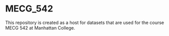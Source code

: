 # MECG_542

This repository is created as a host for datasets that are used for the course MECG 542 at Manhattan College.

